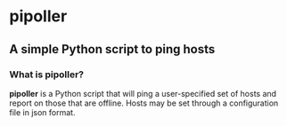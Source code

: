# pipoller
## A simple Python script to ping hosts

### What is pipoller?

**pipoller** is a Python script that will ping a user-specified set of hosts and report on those that are offline. Hosts may be set through a configuration file in json format. 
